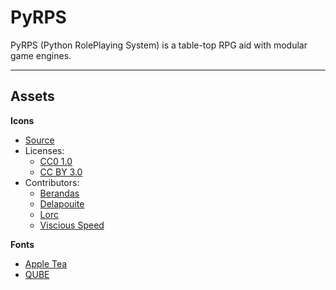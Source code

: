 # PyRPS

PyRPS (Python RolePlaying System) is a table-top RPG aid with modular game engines.

---

## Assets

**Icons**

- [Source](https://game-icons.net/)
- Licenses:
    + [CC0 1.0](https://creativecommons.org/publicdomain/zero/1.0/legalcode)
    + [CC BY 3.0](https://creativecommons.org/licenses/by/3.0/legalcode)
- Contributors:
    + [Berandas](https://www.deviantart.com/berandas)
    + [Delapouite](https://delapouite.com/)
    + [Lorc](https://lorcblog.blogspot.com/)
    + [Viscious Speed](https://www.deviantart.com/viscious-speed)

**Fonts**

- [Apple Tea](https://www.fontspace.com/a-apple-tea-font-f46908)
- [QUBE](https://www.fontspace.com/qube-font-f31578)